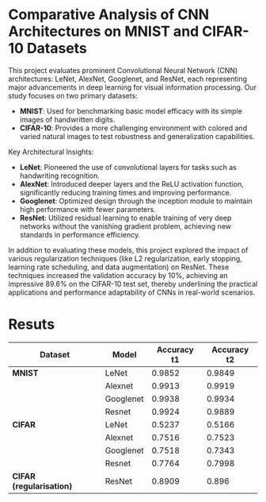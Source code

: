 # Comparative Analysis of CNN Architectures on MNIST and CIFAR-10 Datasets
This project evaluates prominent Convolutional Neural Network (CNN) architectures: LeNet, AlexNet, Googlenet, and ResNet, each representing major advancements in deep learning for visual information processing. Our study focuses on two primary datasets:

* **MNIST**: Used for benchmarking basic model efficacy with its simple images of handwritten digits.
* **CIFAR-10**: Provides a more challenging environment with colored and varied natural images to test robustness and generalization capabilities.

Key Architectural Insights:

* **LeNet**: Pioneered the use of convolutional layers for tasks such as handwriting recognition.
* **AlexNet**: Introduced deeper layers and the ReLU activation function, significantly reducing training times and improving performance.
* **Googlenet**: Optimized design through the inception module to maintain high performance with fewer parameters.
* **ResNet**: Utilized residual learning to enable training of very deep networks without the vanishing gradient problem, achieving new standards in performance efficiency.

In addition to evaluating these models, this project explored the impact of various regularization techniques (like L2 regularization, early stopping, learning rate scheduling, and data augmentation) on ResNet. These techniques increased the validation accuracy by 10%, achieving an impressive 89.6% on the CIFAR-10 test set, thereby underlining the practical applications and performance adaptability of CNNs in real-world scenarios.

# Resuts
| Dataset    | Model     | Accuracy t1 | Accuracy t2 |
|------------|-----------|-------------|-------------|
| **MNIST**  | LeNet     | 0.9852      | 0.9849      |
|            | Alexnet   | 0.9913      | 0.9919      |
|            | Googlenet | 0.9938      | 0.9934      |
|            | Resnet    | 0.9924      | 0.9889      |
| **CIFAR**  | LeNet     | 0.5237      | 0.5166      |
|            | Alexnet   | 0.7516      | 0.7523      |
|            | Googlenet | 0.7518      | 0.7343      |
|            | Resnet    | 0.7764      | 0.7998      |
| **CIFAR (regularisation)** | ResNet | 0.8909 | 0.896 |


  
